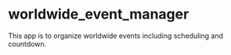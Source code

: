 # worldwide_event_manager
This app is to organize worldwide events including scheduling and countdown. 
